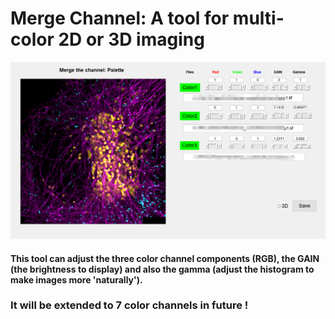 # Merge Channel: A tool for multi-color 2D or 3D imaging
<p align='center'>
    <img src='img/1.png' width='1000'/>
</p>

#### This tool can adjust the three color channel components (RGB), the GAIN (the brightness to display) and also the gamma (adjust the histogram to make images more 'naturally').
### It will be extended to 7 color channels in future !